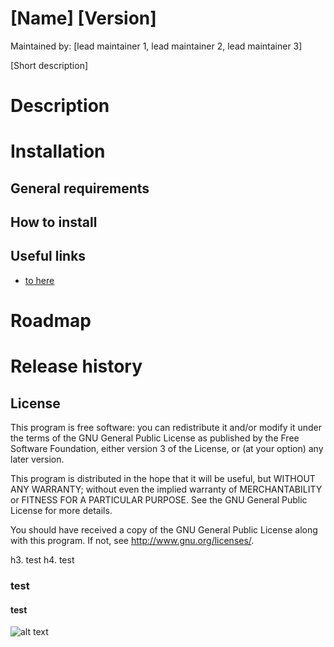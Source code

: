 [Name] [Version]
=======================
Maintained by: [lead maintainer 1, lead maintainer 2, lead maintainer 3]

[Short description]


Description
===========

Installation
============

General requirements
--------------------
How to install
--------------


Useful links
------------

* [to here](http://www.emeneo.com) 

Roadmap
=======

Release history
===============

License
-------

This program is free software: you can redistribute it and/or modify it under the terms of the GNU General Public License as
published by the Free Software Foundation, either version 3 of the License, or (at your option) any later version.

This program is distributed in the hope that it will be useful, but WITHOUT ANY WARRANTY; without even the implied warranty of
MERCHANTABILITY or FITNESS FOR A PARTICULAR PURPOSE.  See the GNU General Public License for more details.

You should have received a copy of the GNU General Public License along with this program. If not, see
<http://www.gnu.org/licenses/>.

h3. test
h4. test
### test
#### test

![alt text](http://www.emeneo.com/images/logo.gif "Title")
